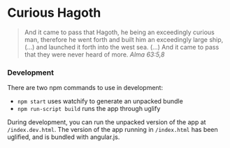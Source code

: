 # Curious Hagoth

> And it came to pass that Hagoth, he being an exceedingly curious man, therefore he went forth and built him an exceedingly large ship, (...) and launched it forth into the west sea. (...) And it came to pass that they were never heard of more. *Alma 63:5,8*

### Development

There are two npm commands to use in development:

 + ```npm start``` uses watchify to generate an unpacked bundle
 + ```npm run-script build``` runs the app through uglify
 
During development, you can run the unpacked version of the app at ```/index.dev.html```. The version of the app running in ```/index.html``` has been uglified, and is bundled with angular.js.
